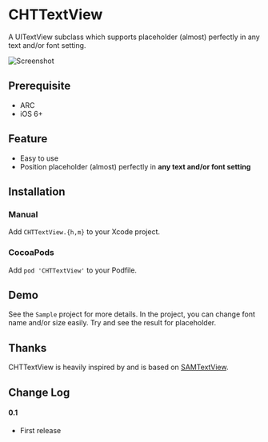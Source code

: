 CHTTextView
===========

A UITextView subclass which supports placeholder (almost) perfectly in any text and/or font setting.

![Screenshot](https://raw.github.com/chiahsien/CHTTextView/master/Screenshot.png)

Prerequisite
------------
* ARC
* iOS 6+

Feature
-------
* Easy to use
* Position placeholder (almost) perfectly in **any text and/or font setting**

Installation
------------
### Manual
Add `CHTTextView.{h,m}` to your Xcode project.

### CocoaPods
Add `pod 'CHTTextView'` to your Podfile.

Demo
----
See the `Sample` project for more details. In the project, you can change font name and/or size easily. Try and see the result for placeholder.

Thanks
------
CHTTextView is heavily inspired by and is based on [SAMTextView].

Change Log
----------
#### 0.1
* First release



[SAMTextView]: https://github.com/soffes/SAMTextView